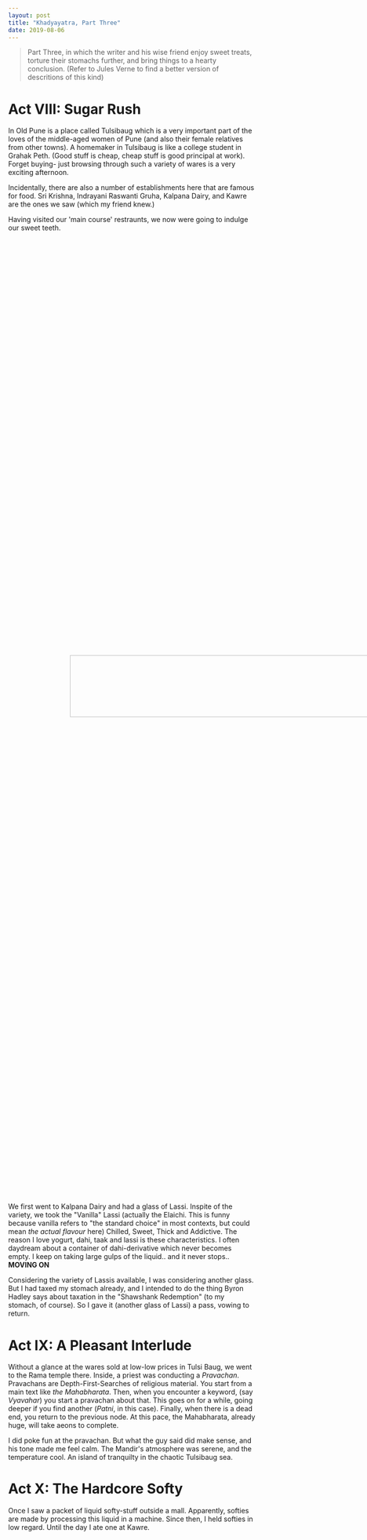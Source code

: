 ```yaml
---
layout: post
title: "Khadyayatra, Part Three"
date: 2019-08-06
---
```


> Part Three, in which the writer and his wise friend enjoy sweet treats, torture their stomachs further, and bring things to a hearty conclusion. (Refer to Jules Verne to find a better version of descritions of this kind)

# Act VIII: Sugar Rush

In Old Pune is a place called Tulsibaug which is a very important part of the loves of the middle-aged women of Pune (and also their female relatives from other towns). A homemaker in Tulsibaug is like a college student in Grahak Peth. (Good stuff is cheap, cheap stuff is good principal at work). Forget buying- just browsing through such a variety of wares is a very exciting afternoon.

Incidentally, there are also a number of establishments here that are famous for food. Sri Krishna, Indrayani Raswanti Gruha, Kalpana Dairy, and Kawre are the ones we saw (which my friend knew.)

Having visited our 'main course' restraunts, we now were going to indulge our sweet teeth.

<img src="/images/lassi.jpg" alt="Lassi" width="50%" style="transform:rotate(90deg);">

We first went to Kalpana Dairy and had a glass of Lassi. Inspite of the variety, we took the "Vanilla" Lassi (actually the Elaichi. This is funny because vanilla refers to "the standard choice" in most contexts, but could mean *the actual flavour* here) Chilled, Sweet, Thick and Addictive. The reason I love yogurt, dahi, taak and lassi is these characteristics. I often daydream about a container of dahi-derivative which never becomes empty. I keep on taking large gulps of the liquid.. and it never stops..   **MOVING ON**

Considering the variety of Lassis available, I was considering another glass. But I had taxed my stomach already, and I intended to do the thing Byron Hadley says about taxation in the "Shawshank Redemption" (to my stomach, of course). So I gave it (another glass of Lassi) a pass, vowing to return.

# Act IX: A Pleasant Interlude

Without a glance at the wares sold at low-low prices in Tulsi Baug, we went to the Rama temple there. Inside, a priest was conducting a *Pravachan*. Pravachans are Depth-First-Searches of religious material. You start from a main text like *the Mahabharata*. Then, when you encounter a keyword, (say *Vyavahar*) you start a pravachan about that. This goes on for a while, going deeper if you find another (*Patni*, in this case). Finally, when there is a dead end, you return to the previous node. At this pace, the Mahabharata, already huge, will take aeons to complete.

I did poke fun at the pravachan. But what the guy said did make sense, and his tone made me feel calm. The Mandir's atmosphere was serene, and the temperature cool. An island of tranquilty in the chaotic Tulsibaug sea.

# Act X: The Hardcore Softy

Once I saw a packet of liquid softy-stuff outside a mall. Apparently, softies are made by processing this liquid in a machine. Since then, I held softies in low regard. Until the day I ate one at Kawre.

<img src="/images/yellowsoftie.jpg" width="50%" align="center" alt="Yellow Softy" style="transform:rotate(90deg);">

I was skeptical about my friend's decision of having softies instead of ice-cream at Kawre. But the very first bite (*bite*, mind you, not *lick*. That's the correct way to eat any frozen dessert) changed my opinion. Creamy, cold with a fairly natural taste. I liked it. This was a *real* (read: Hardcore) softy.

<img src="/images/chocolatesoftie.jpg" width="50%" align="center" alt="Chocolate Softy" style="transform:rotate(90deg);">

Kawre incidentally is the closest thing Pune has to ice-cream parlors I have read about and marvelled at on wikipedia. An old establishment, it serves candies, *faloodas*, sundaes and even an ice-cream soda (named "Volcano")

<img src="/images/kawre.jpg" width="50%" align="center" alt="Kawre Colddrinks">

Ice cream at Kawre is not *rich* like Kondhalkar or Naturals, but is presented beautifully, and there is extreme variety in dishes.

Happily consuming our softies, we made our way through the bylanes of old pune, to my friend's house in Appa Balwant Chowk (ABC).

# Intermezzo
## Watched Match

India faked a batting collapse, then used it's cheat-code bowling attack to destroy Afghanistan. We again hit the street, to further please our tongues, much to the chargin of our stomachs.

# Act XI: Climax

<img src="/images/pavpattis.jpg" width="50%" alt="Pav Pattis" align="center">

We collected an oily pav-patties as parcel. Wrapped with onion slices in a newspaper (which was soaked by the time we opened it). I first tasted Pav Patties at Bipin's in front of Garware College, and absolutely loved it. Bread when fried soaks up a large amount of oil (much to my delight, and my family's horror).

<img src="/images/soda.jpg" width="50%" alt="Mint Soda" style="transform:rotate(90deg);">

On the way back, we gave a helping hand to our stomachs by downing an extremely strong and spicy mint soda. 

At home, we polished off the patties, and sat down to watch the match against Afghanistan.

We had made plans for going to Cafe Goodluck and Durga later, but sensibly did not proceed with them.

I once read an anecdote in Bryson's "The Lost Continent", where he describes an evening of gluttony at an all-you-can-eat restraunt, followed by further stomach-stuffing at night at a highyway submarine sandwich shop. That is something I aim to do one day. (Accompanied by proper exercise, of course)

On that day, I had one well-prepared, tasty dish after another. I think I came pretty close.

However, Pune's culinary landscape (I talk about good dishes, not expensive places which create an "atmosphere") is huge, and we barely scratched it's surface. Maybe one day, when my stomach can take it we will do a "*Manachya Misali*" tour.

> This entire venture was only possible due to the person I have referred to as "my friend" in this trilogy. Special thanks to Soham Joshi for his Knowledge and Enthusiasm. The list was yours, and I loved it.
